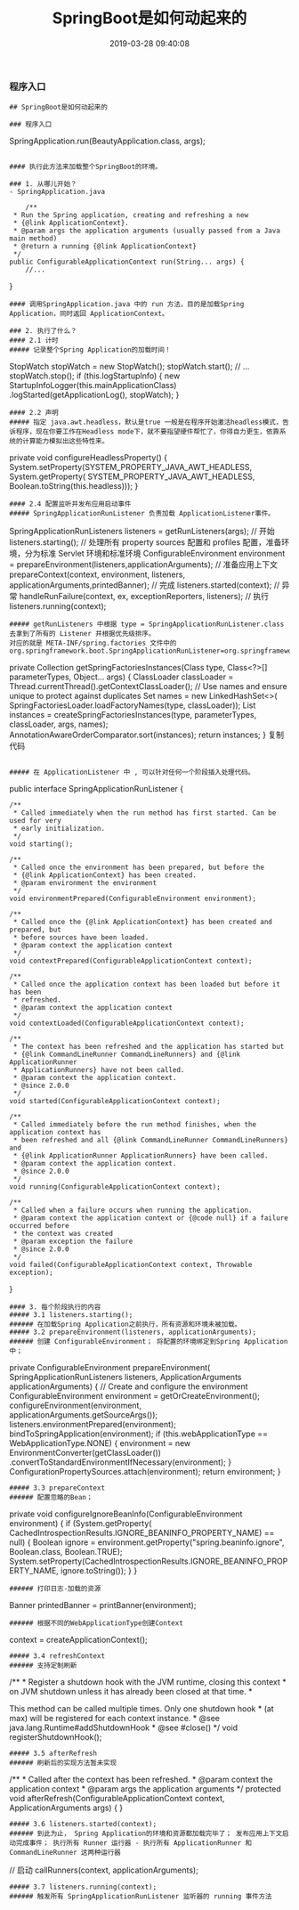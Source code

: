 ﻿---
title: SpringBoot是如何动起来的
date: 2019-03-28 09:40:08
tags:
- Java
categories:
- Spring Boot
---

### 程序入口
<!-- more -->

```
## SpringBoot是如何动起来的

### 程序入口
```
 SpringApplication.run(BeautyApplication.class, args);
```

#### 执行此方法来加载整个SpringBoot的环境。

### 1. 从哪儿开始？
- SpringApplication.java
```
    	/**
	 * Run the Spring application, creating and refreshing a new
	 * {@link ApplicationContext}.
	 * @param args the application arguments (usually passed from a Java main method)
	 * @return a running {@link ApplicationContext}
	 */
	public ConfigurableApplicationContext run(String... args) {
		//...
  }
```
#### 调用SpringApplication.java 中的 run 方法，目的是加载Spring Application，同时返回 ApplicationContext。

### 2. 执行了什么？
#### 2.1 计时
##### 记录整个Spring Application的加载时间！
```
StopWatch stopWatch = new StopWatch();
stopWatch.start();
// ...
stopWatch.stop();
if (this.logStartupInfo) {
	new StartupInfoLogger(this.mainApplicationClass)
			.logStarted(getApplicationLog(), stopWatch);
}
```
#### 2.2 声明
##### 指定 java.awt.headless，默认是true 一般是在程序开始激活headless模式，告诉程序，现在你要工作在Headless mode下，就不要指望硬件帮忙了，你得自力更生，依靠系统的计算能力模拟出这些特性来。

```
private void configureHeadlessProperty() {
	System.setProperty(SYSTEM_PROPERTY_JAVA_AWT_HEADLESS, System.getProperty(
			SYSTEM_PROPERTY_JAVA_AWT_HEADLESS, Boolean.toString(this.headless)));
}
```
#### 2.4 配置监听并发布应用启动事件
##### SpringApplicationRunListener 负责加载 ApplicationListener事件。
```
SpringApplicationRunListeners listeners = getRunListeners(args);
// 开始
listeners.starting();
// 处理所有 property sources 配置和 profiles 配置，准备环境，分为标准 Servlet 环境和标准环境
ConfigurableEnvironment environment = prepareEnvironment(listeners,applicationArguments);
// 准备应用上下文
prepareContext(context, environment, listeners, applicationArguments,printedBanner);
// 完成
listeners.started(context);
// 异常
handleRunFailure(context, ex, exceptionReporters, listeners);
// 执行
listeners.running(context);


```
##### getRunListeners 中根据 type = SpringApplicationRunListener.class 去拿到了所有的 Listener 并根据优先级排序。
对应的就是 META-INF/spring.factories 文件中的 org.springframework.boot.SpringApplicationRunListener=org.springframework.boot.context.event.EventPublishingRunListener

```
private <T> Collection<T> getSpringFactoriesInstances(Class<T> type,
			Class<?>[] parameterTypes, Object... args) {
		ClassLoader classLoader = Thread.currentThread().getContextClassLoader();
		// Use names and ensure unique to protect against duplicates
		Set<String> names = new LinkedHashSet<>(
				SpringFactoriesLoader.loadFactoryNames(type, classLoader));
		List<T> instances = createSpringFactoriesInstances(type, parameterTypes,
				classLoader, args, names);
		AnnotationAwareOrderComparator.sort(instances);
		return instances;
	}
复制代码
```

##### 在 ApplicationListener 中 , 可以针对任何一个阶段插入处理代码。

```
public interface SpringApplicationRunListener {

	/**
	 * Called immediately when the run method has first started. Can be used for very
	 * early initialization.
	 */
	void starting();

	/**
	 * Called once the environment has been prepared, but before the
	 * {@link ApplicationContext} has been created.
	 * @param environment the environment
	 */
	void environmentPrepared(ConfigurableEnvironment environment);

	/**
	 * Called once the {@link ApplicationContext} has been created and prepared, but
	 * before sources have been loaded.
	 * @param context the application context
	 */
	void contextPrepared(ConfigurableApplicationContext context);

	/**
	 * Called once the application context has been loaded but before it has been
	 * refreshed.
	 * @param context the application context
	 */
	void contextLoaded(ConfigurableApplicationContext context);

	/**
	 * The context has been refreshed and the application has started but
	 * {@link CommandLineRunner CommandLineRunners} and {@link ApplicationRunner
	 * ApplicationRunners} have not been called.
	 * @param context the application context.
	 * @since 2.0.0
	 */
	void started(ConfigurableApplicationContext context);

	/**
	 * Called immediately before the run method finishes, when the application context has
	 * been refreshed and all {@link CommandLineRunner CommandLineRunners} and
	 * {@link ApplicationRunner ApplicationRunners} have been called.
	 * @param context the application context.
	 * @since 2.0.0
	 */
	void running(ConfigurableApplicationContext context);

	/**
	 * Called when a failure occurs when running the application.
	 * @param context the application context or {@code null} if a failure occurred before
	 * the context was created
	 * @param exception the failure
	 * @since 2.0.0
	 */
	void failed(ConfigurableApplicationContext context, Throwable exception);

}

```
#### 3. 每个阶段执行的内容
##### 3.1 listeners.starting();
###### 在加载Spring Application之前执行，所有资源和环境未被加载。
##### 3.2 prepareEnvironment(listeners, applicationArguments);
###### 创建 ConfigurableEnvironment； 将配置的环境绑定到Spring Application中；
```
private ConfigurableEnvironment prepareEnvironment(
			SpringApplicationRunListeners listeners,
			ApplicationArguments applicationArguments) {
		// Create and configure the environment
		ConfigurableEnvironment environment = getOrCreateEnvironment();
		configureEnvironment(environment, applicationArguments.getSourceArgs());
		listeners.environmentPrepared(environment);
		bindToSpringApplication(environment);
		if (this.webApplicationType == WebApplicationType.NONE) {
			environment = new EnvironmentConverter(getClassLoader())
					.convertToStandardEnvironmentIfNecessary(environment);
		}
		ConfigurationPropertySources.attach(environment);
		return environment;
	}
```
##### 3.3 prepareContext
###### 配置忽略的Bean；
```
private void configureIgnoreBeanInfo(ConfigurableEnvironment environment) {
		if (System.getProperty(
				CachedIntrospectionResults.IGNORE_BEANINFO_PROPERTY_NAME) == null) {
			Boolean ignore = environment.getProperty("spring.beaninfo.ignore",
					Boolean.class, Boolean.TRUE);
			System.setProperty(CachedIntrospectionResults.IGNORE_BEANINFO_PROPERTY_NAME,
					ignore.toString());
		}
	}
```
###### 打印日志-加载的资源
```
Banner printedBanner = printBanner(environment);
```
###### 根据不同的WebApplicationType创建Context
```
context = createApplicationContext();
```
##### 3.4 refreshContext
###### 支持定制刷新
```
/**
	 * Register a shutdown hook with the JVM runtime, closing this context
	 * on JVM shutdown unless it has already been closed at that time.
	 * <p>This method can be called multiple times. Only one shutdown hook
	 * (at max) will be registered for each context instance.
	 * @see java.lang.Runtime#addShutdownHook
	 * @see #close()
	 */
	void registerShutdownHook();
```
##### 3.5 afterRefresh
###### 刷新后的实现方法暂未实现
```
/**
	 * Called after the context has been refreshed.
	 * @param context the application context
	 * @param args the application arguments
	 */
	protected void afterRefresh(ConfigurableApplicationContext context,
			ApplicationArguments args) {
	}
```
##### 3.6 listeners.started(context);
###### 到此为止， Spring Application的环境和资源都加载完毕了； 发布应用上下文启动完成事件； 执行所有 Runner 运行器 - 执行所有 ApplicationRunner 和 CommandLineRunner 这两种运行器

```
// 启动
callRunners(context, applicationArguments);
```
##### 3.7 listeners.running(context);
###### 触发所有 SpringApplicationRunListener 监听器的 running 事件方法